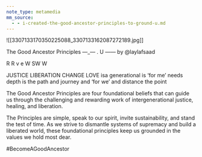 ```yaml
---
note_type: metamedia
mm_source:
  - - i-created-the-good-ancestor-principles-to-ground-u.md
---
```


![[3307133170350225088_3307133162087272189.jpg]]

The Good Ancestor Principles
—_— . U ——
by @laylafsaad

R R v e
W SW W

JUSTICE LIBERATION CHANGE LOVE
isa generational is ‘for me’ needs depth is the path and
journey and ‘for we’ and distance the point

The Good Ancestor Principles are four foundational beliefs that can
guide us through the challenging and rewarding work of
intergenerational justice, healing, and liberation.

The Principles are simple, speak to our spirit, invite sustainability, and
stand the test of time. As we strive to dismantle systems of supremacy and
build a liberated world, these foundational principles keep us grounded in
the values we hold most dear.

#BecomeAGoodAncestor

